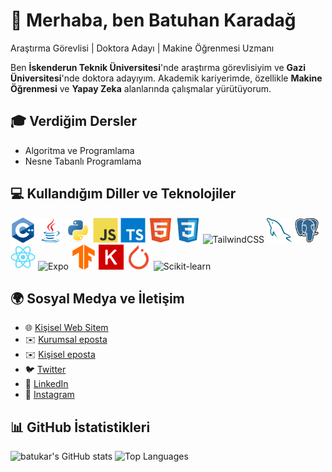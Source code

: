 # 👋 Merhaba, ben Batuhan Karadağ

Araştırma Görevlisi | Doktora Adayı | Makine Öğrenmesi Uzmanı

Ben **İskenderun Teknik Üniversitesi**'nde araştırma görevlisiyim ve **Gazi Üniversitesi**'nde doktora adayıyım. Akademik kariyerimde, özellikle **Makine Öğrenmesi** ve **Yapay Zeka** alanlarında çalışmalar yürütüyorum.

## 🎓 Verdiğim Dersler
- Algoritma ve Programlama
- Nesne Tabanlı Programlama

## 💻 Kullandığım Diller ve Teknolojiler
<p align="left">

  <!-- Programlama Dilleri -->
  <img src="https://raw.githubusercontent.com/devicons/devicon/master/icons/cplusplus/cplusplus-original.svg" alt="C++" width="40" height="40"/>
  <img src="https://raw.githubusercontent.com/devicons/devicon/master/icons/java/java-original.svg" alt="Java" width="40" height="40"/>
  <img src="https://raw.githubusercontent.com/devicons/devicon/master/icons/python/python-original.svg" alt="Python" width="40" height="40"/>
  <img src="https://raw.githubusercontent.com/devicons/devicon/master/icons/javascript/javascript-original.svg" alt="JavaScript" width="40" height="40"/>
  <img src="https://raw.githubusercontent.com/devicons/devicon/master/icons/typescript/typescript-original.svg" alt="TypeScript" width="40" height="40"/>

  <!-- Web Teknolojileri -->
  <img src="https://raw.githubusercontent.com/devicons/devicon/master/icons/html5/html5-original.svg" alt="HTML5" width="40" height="40"/>
  <img src="https://raw.githubusercontent.com/devicons/devicon/master/icons/css3/css3-original.svg" alt="CSS3" width="40" height="40"/>
  <img src="https://www.vectorlogo.zone/logos/tailwindcss/tailwindcss-icon.svg" alt="TailwindCSS" width="40" height="40"/>

  <!-- Veritabanları -->
  <img src="https://raw.githubusercontent.com/devicons/devicon/master/icons/mysql/mysql-original.svg" alt="MySQL" width="40" height="40"/>
  <img src="https://raw.githubusercontent.com/devicons/devicon/master/icons/postgresql/postgresql-original.svg" alt="PostgreSQL" width="40" height="40"/>

  <!-- Frameworkler / Kütüphaneler -->
  <img src="https://raw.githubusercontent.com/devicons/devicon/master/icons/react/react-original.svg" alt="React" width="40" height="40"/>
  <img src="https://img.shields.io/badge/Expo-000000?logo=expo&logoColor=white&style=for-the-badge" alt="Expo" height="40"/>

  <!-- Makine Öğrenmesi / Derin Öğrenme -->
  <img src="https://raw.githubusercontent.com/devicons/devicon/master/icons/tensorflow/tensorflow-original.svg" alt="TensorFlow" width="40" height="40"/>
  <img src="https://raw.githubusercontent.com/devicons/devicon/master/icons/keras/keras-original.svg" alt="Keras" width="40" height="40"/>
  <img src="https://raw.githubusercontent.com/devicons/devicon/master/icons/pytorch/pytorch-original.svg" alt="PyTorch" width="40" height="40"/>
<img src="https://img.shields.io/badge/Scikit--learn-F7931E?logo=scikit-learn&logoColor=white&style=for-the-badge" alt="Scikit-learn" height="40"/>

</p>

## 🌍 Sosyal Medya ve İletişim
- 🌐 [Kişisel Web Sitem](https://batukar.com)
- ✉️ [Kurumsal eposta](mailto:batuhan.karadag@iste.edu.tr)
- ✉️ [Kişisel eposta](mailto:bkaradag95@gmail.com)
- 🐦 [Twitter](https://twitter.com/batukarr)
- 💼 [LinkedIn](https://www.linkedin.com/in/batu-kar/)
- 📸 [Instagram](https://www.instagram.com/batu.kar/)

## 📊 GitHub İstatistikleri

<p align="left">
  <img src="https://github-readme-stats.vercel.app/api?username=batukar&show_icons=true&theme=radical" alt="batukar's GitHub stats"/>
  <img src="https://github-readme-stats.vercel.app/api/top-langs/?username=batukar&layout=compact&theme=radical" alt="Top Languages"/>
</p>